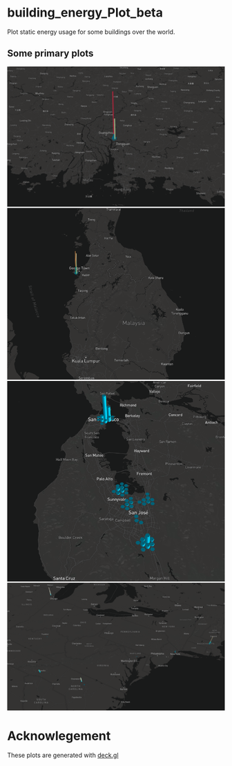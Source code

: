 # building_energy_Plot_beta
Plot static energy usage for some buildings over the world.

## Some primary plots

![China](plots/china.png?raw=true "China")
![Malaysia](https://github.com/chiqunz/building_energy_test/blob/master/plots/malaysia.png)
![Bay Area](https://github.com/chiqunz/building_energy_test/blob/master/plots/bay_area.png)
![US East](https://github.com/chiqunz/building_energy_test/blob/master/plots/us_east.png)


# Acknowlegement
These plots are generated with [deck.gl](https://github.com/uber/deck.gl)